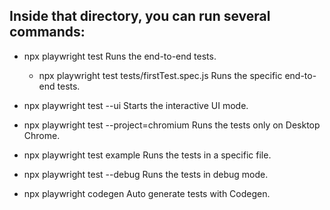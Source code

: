 ## Inside that directory, you can run several commands:

  - npx playwright test
    Runs the end-to-end tests.

    - npx playwright test tests/firstTest.spec.js
    Runs the specific end-to-end tests.

  - npx playwright test --ui
    Starts the interactive UI mode.

  - npx playwright test --project=chromium
    Runs the tests only on Desktop Chrome.

  - npx playwright test example
    Runs the tests in a specific file.

  - npx playwright test --debug
    Runs the tests in debug mode.

  - npx playwright codegen
    Auto generate tests with Codegen.